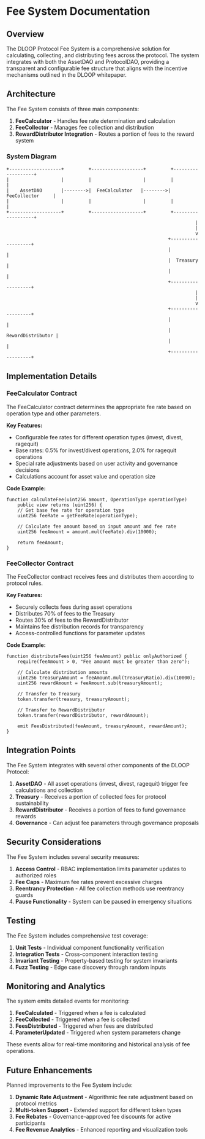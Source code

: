 # Fee System Documentation

## Overview

The DLOOP Protocol Fee System is a comprehensive solution for calculating, collecting, and distributing fees across the protocol. The system integrates with both the AssetDAO and ProtocolDAO, providing a transparent and configurable fee structure that aligns with the incentive mechanisms outlined in the DLOOP whitepaper.

## Architecture

The Fee System consists of three main components:

1. **FeeCalculator** - Handles fee rate determination and calculation
2. **FeeCollector** - Manages fee collection and distribution
3. **RewardDistributor Integration** - Routes a portion of fees to the reward system

### System Diagram

```
+-------------------+         +-------------------+         +-------------------+
|                   |         |                   |         |                   |
|    AssetDAO       |-------->|  FeeCalculator   |-------->|  FeeCollector     |
|                   |         |                   |         |                   |
+-------------------+         +-------------------+         +-------------------+
                                                                     |
                                                                     |
                                                                     v
                                                           +-------------------+
                                                           |                   |
                                                           |  Treasury         |
                                                           |                   |
                                                           +-------------------+
                                                                     |
                                                                     |
                                                                     v
                                                           +-------------------+
                                                           |                   |
                                                           | RewardDistributor |
                                                           |                   |
                                                           +-------------------+
```

## Implementation Details

### FeeCalculator Contract

The FeeCalculator contract determines the appropriate fee rate based on operation type and other parameters.

**Key Features:**
- Configurable fee rates for different operation types (invest, divest, ragequit)
- Base rates: 0.5% for invest/divest operations, 2.0% for ragequit operations
- Special rate adjustments based on user activity and governance decisions
- Calculations account for asset value and operation size

**Code Example:**
```solidity
function calculateFee(uint256 amount, OperationType operationType) 
    public view returns (uint256) {
    // Get base fee rate for operation type
    uint256 feeRate = getFeeRate(operationType);
    
    // Calculate fee amount based on input amount and fee rate
    uint256 feeAmount = amount.mul(feeRate).div(10000);
    
    return feeAmount;
}
```

### FeeCollector Contract

The FeeCollector contract receives fees and distributes them according to protocol rules.

**Key Features:**
- Securely collects fees during asset operations
- Distributes 70% of fees to the Treasury
- Routes 30% of fees to the RewardDistributor
- Maintains fee distribution records for transparency
- Access-controlled functions for parameter updates

**Code Example:**
```solidity
function distributeFees(uint256 feeAmount) public onlyAuthorized {
    require(feeAmount > 0, "Fee amount must be greater than zero");
    
    // Calculate distribution amounts
    uint256 treasuryAmount = feeAmount.mul(treasuryRatio).div(10000);
    uint256 rewardAmount = feeAmount.sub(treasuryAmount);
    
    // Transfer to Treasury
    token.transfer(treasury, treasuryAmount);
    
    // Transfer to RewardDistributor
    token.transfer(rewardDistributor, rewardAmount);
    
    emit FeesDistributed(feeAmount, treasuryAmount, rewardAmount);
}
```

## Integration Points

The Fee System integrates with several other components of the DLOOP Protocol:

1. **AssetDAO** - All asset operations (invest, divest, ragequit) trigger fee calculations and collection
2. **Treasury** - Receives a portion of collected fees for protocol sustainability
3. **RewardDistributor** - Receives a portion of fees to fund governance rewards
4. **Governance** - Can adjust fee parameters through governance proposals

## Security Considerations

The Fee System includes several security measures:

1. **Access Control** - RBAC implementation limits parameter updates to authorized roles
2. **Fee Caps** - Maximum fee rates prevent excessive charges
3. **Reentrancy Protection** - All fee collection methods use reentrancy guards
4. **Pause Functionality** - System can be paused in emergency situations

## Testing

The Fee System includes comprehensive test coverage:

1. **Unit Tests** - Individual component functionality verification
2. **Integration Tests** - Cross-component interaction testing
3. **Invariant Testing** - Property-based testing for system invariants
4. **Fuzz Testing** - Edge case discovery through random inputs

## Monitoring and Analytics

The system emits detailed events for monitoring:

1. **FeeCalculated** - Triggered when a fee is calculated
2. **FeeCollected** - Triggered when a fee is collected
3. **FeesDistributed** - Triggered when fees are distributed
4. **ParameterUpdated** - Triggered when system parameters change

These events allow for real-time monitoring and historical analysis of fee operations.

## Future Enhancements

Planned improvements to the Fee System include:

1. **Dynamic Rate Adjustment** - Algorithmic fee rate adjustment based on protocol metrics
2. **Multi-token Support** - Extended support for different token types
3. **Fee Rebates** - Governance-approved fee discounts for active participants
4. **Fee Revenue Analytics** - Enhanced reporting and visualization tools